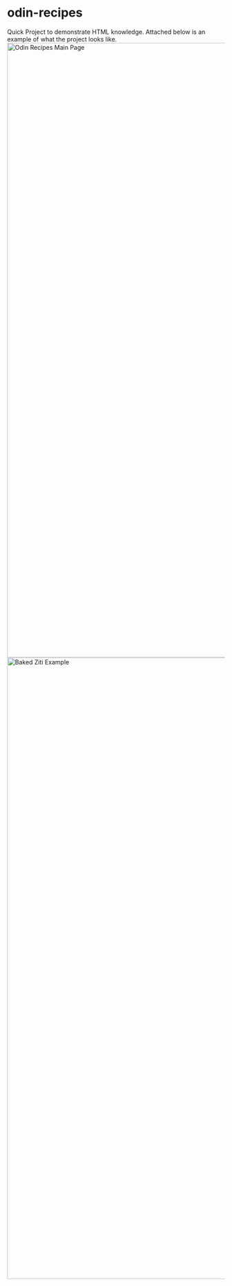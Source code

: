 # odin-recipes
Quick Project to demonstrate HTML knowledge. Attached below is an example of what the project looks like.
<img width="1424" alt="Odin Recipes Main Page" src="https://github.com/XVI-Adam/odin-recipes/assets/102603088/69feab43-d44f-4b89-97b6-2137a3d0c365">
<img width="1440" alt="Baked Ziti Example" src="https://github.com/XVI-Adam/odin-recipes/assets/102603088/c89b0fab-edb8-4908-9eee-7ed4a1716772">
